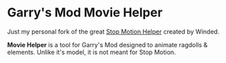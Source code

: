 Garry's Mod Movie Helper
==================
Just my personal fork of the great [Stop Motion Helper](https://steamcommunity.com/sharedfiles/filedetails/?id=111895870) created by Winded.

**Movie Helper** is a tool for Garry's Mod designed to animate ragdolls & elements. Unlike it's model, it is not meant for Stop Motion.
